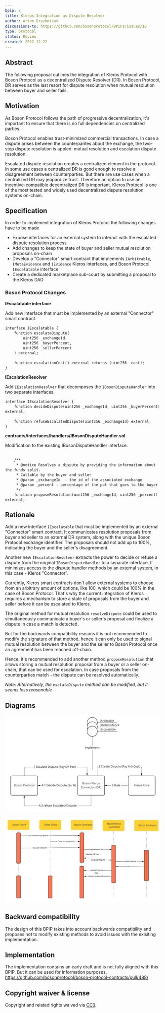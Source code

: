 ```yaml
---
bpip: 2
title: Kleros Integration as Dispute Resolver
author: Artem Brazhnikov
discussions-to: https://github.com/bosonprotocol/BPIPs/issues/10
type: protocol
status: Review
created: 2022-12-22
---
```


## Abstract

The following proposal outlines the integration of Kleros Protocol with Boson Protocol as a decentralized Dispute Resolver (DR). In Boson Protocol, DR serves as the last resort for dispute resolution when mutual resolution between buyer and seller fails.

## Motivation

As Boson Protocol follows the path of progressive decentralization, it's important to ensure that there is no full dependencies on centralized parties.

Boson Protocol enables trust-minimized commercial transactions. In case a dispute arises between the counterparites about the exchange, the two-step dispute resolution is appled: mutual resolution and escalation dispute resolution.

Escalated dispute resolution creates a centralized element in the protocol. In some use cases a centralized DR is good enough to resolve a disagreement between counterparties. But there are use cases when a centralized DR may jeopardize trust. Therefore an option to use an incentive-compatible decentralized DR is important. Kleros Protocol is one of the most tested and widely used decentralized dispute resolution systems on-chain.

## Specification

In order to implement integration of Kleros Protocol the following changes have to be made

- Expose interfaces for an external system to interact with the escalated dispute resolution process
- Add changes to keep the state of buyer and seller mutual resolution proposals on-chain
- Develop a "Connector" smart contract that implements `IArbitrable`, `IMetaEvidence` and `IEvidence` Kleros interfaces, and Boson Protocol `IEscalatable` interface
- Create a dedicated marketplace sub-court by submitting a proposal to the Kleros DAO

### Boson Protocol Changes

**IEscalatable interface**

Add new interface that must be implemented by an external "Connector" smart contract.

```solidity
interface IEscalatable {
    function escalateDispute(
        uint256 _exchangeId,
        uint256 _buyerPercent,
        uint256 _sellerPercent
    ) external;

    function escalationCost() external returns (uint256 _cost);
}
```

**IEscalationResolver**

Add `IEscalationResolver` that decomposes the `IBosonDisputeHandler` into two separate interfaces.

```solidity
interface IEscalationResolver {
    function decideDispute(uint256 _exchangeId, uint256 _buyerPercent) external;

    function refuseEscalatedDispute(uint256 _exchangeId) external;
}
```

**contracts/interfaces/handlers/IBosonDisputeHandler.sol**

Modification to the existing IBosonDisputeHandler interface.

```solidity

    /**
     * @notice Resolves a dispute by providing the information about the funds split.
     * Callable by the buyer and seller
     * @param _exchangeId  - the id of the associated exchange
     * @param _percent - percentage of the pot that goes to the buyer
     */
    function proposeResolution(uint256 _exchangeId, uint256 _percent) external;
```

## Rationale

Add a new interface `IEscalatable` that must be implemented by an external "Connector" smart contract. It communicates resolution proposals from buyer and seller to an external DR system, along with the unique Boson Protocol exchange identifier. The proposals should not add up to 100%, indicating the buyer and the seller's disagreement.

Another new `IEscalationResolver` extracts the power to decide or refuse a dispute from the original `IBosonDisputeHandler` to a separate interface. It minimizes access to the dispute handler methods by an external system, in this case - Kleros "Connector".

Currently, Kleros smart contracts don't allow external systems to choose from an arbitrary amount of options, like 100, which could be 100% in the case of Boson Protocol. That's why the current integration of Kleros requires a mechanism to store a state of proposals from the buyer and seller before it can be escalated to Kleros.

The original method for mutual resolution `resolveDispute` could be used to simultaneously communicate a buyer's or seller's proposal and finalize a dispute in case a match is detected.

But for the backwards compatibility reasons it is not recommended to modify the signature of that method, hence it can only be used to signal mutual resolution between the buyer and the seller to Boson Protocol once an agreement has been reached off-chain.

Hence, it's recommended to add another method `proposeResolution` that allows storing a mutual resolution proposal from a buyer or a seller on-chain, that can be used for escalation. In case proposals from the counterparties match - the dispute can be resolved automatically.

_Note: Alternatively, the `esclateDispute` method can be modified, but it seems less reasonable_

## Diagrams

![Kleros<>Boson Interactions Diagram](./assets/bpip-2/Kleros-Boson-Interactions-Diagram.jpg "Kleros<>Boson Interactions Diagram")

![Kleros<>Boson Sequence Diagram](./assets/bpip-2/Kleros-Boson-Sequence-Diagram.jpg "Kleros<>Boson Sequence Diagram")

## Backward compatibility

The design of this BPIP takes into account backwards compatibility and proposes not to modify existing methods to avoid issues with the exisiting implementation.

## Implementation

The implementation contains an early draft and is not fully aligned with this BPIP. But it can be used for information purposes.
https://github.com/bosonprotocol/boson-protocol-contracts/pull/488/

## Copyright waiver & license

Copyright and related rights waived via [CC0](https://creativecommons.org/publicdomain/zero/1.0/).
